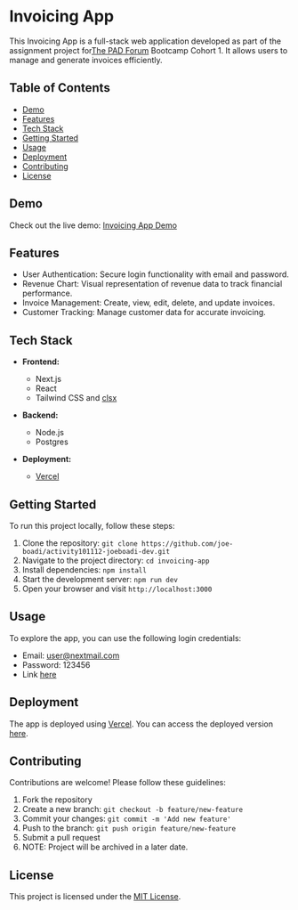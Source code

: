 # Invoicing App

This Invoicing App is a full-stack web application developed as part of the assignment project for[The PAD Forum](https://github.com/the-pad-forum) Bootcamp Cohort 1. It allows users to manage and generate invoices efficiently.

## Table of Contents
- [Demo](#demo)
- [Features](#features)
- [Tech Stack](#tech-stack)
- [Getting Started](#getting-started)
- [Usage](#usage)
- [Deployment](#deployment)
- [Contributing](#contributing)
- [License](#license)

## Demo

Check out the live demo: [Invoicing App Demo](https://your-demo-link.com)

## Features

- User Authentication: Secure login functionality with email and password.
- Revenue Chart: Visual representation of revenue data to track financial performance.
- Invoice Management: Create, view, edit, delete, and update invoices.
- Customer Tracking: Manage customer data for accurate invoicing.

## Tech Stack

- **Frontend:**
  - Next.js
  - React
  - Tailwind CSS and [clsx](https://github.com/lukeed/clsx)

- **Backend:**
  - Node.js
  - Postgres

- **Deployment:**
  - [Vercel](https://vercel.com/)

## Getting Started

To run this project locally, follow these steps:

1. Clone the repository: `git clone https://github.com/joe-boadi/activity101112-joeboadi-dev.git`
2. Navigate to the project directory: `cd invoicing-app`
3. Install dependencies: `npm install`
4. Start the development server: `npm run dev`
5. Open your browser and visit `http://localhost:3000`

## Usage


To explore the app, you can use the following login credentials:
- Email: user@nextmail.com
- Password: 123456
- Link [here](https://activity101112-joeboadi-dev.vercel.app/)


## Deployment

The app is deployed using [Vercel](https://vercel.com/). You can access the deployed version [here](https://activity101112-joeboadi-dev.vercel.app/).

## Contributing

Contributions are welcome! Please follow these guidelines:

1. Fork the repository
2. Create a new branch: `git checkout -b feature/new-feature`
3. Commit your changes: `git commit -m 'Add new feature'`
4. Push to the branch: `git push origin feature/new-feature`
5. Submit a pull request
6. NOTE: Project will be archived in a later date.

## License

This project is licensed under the [MIT License](LICENSE).
